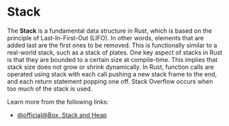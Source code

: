# Stack

The **Stack** is a fundamental data structure in Rust, which is based on the principle of Last-In-First-Out (LIFO). In other words, elements that are added last are the first ones to be removed. This is functionally similar to a real-world stack, such as a stack of plates. One key aspect of stacks in Rust is that they are bounded to a certain size at compile-time. This implies that stack size does not grow or shrink dynamically. In Rust, function calls are operated using stack with each call pushing a new stack frame to the end, and each return statement popping one off. Stack Overflow occurs when too much of the stack is used.

Learn more from the following links:

- [@official@Box, Stack and Heap](https://doc.rust-lang.org/rust-by-example/std/box.html)
